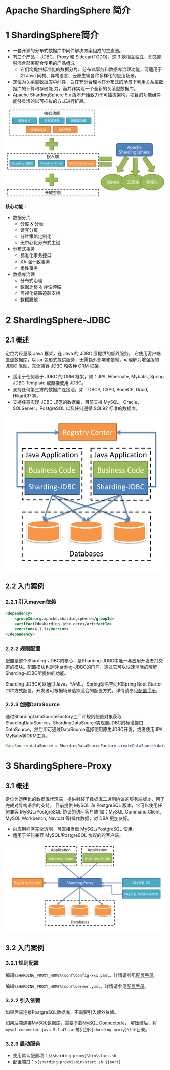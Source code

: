 # Apache ShardingSphere 简介

# 1 ShardingSphere简介

- 一套开源的分布式数据库中间件解决方案组成的生态圈。
- 有三个产品： JDBC、Proxy 和 Sidecar(TODO)，这 3 款相互独立，却又能够混合部署配合使用的产品组成。
    - 它们均提供标准化的数据分片、分布式事务和数据库治理功能，可适用于如 Java 同构、异构语言、云原生等各种多样化的应用场景。
- 定位为关系型数据库中间件，旨在充分合理地在分布式的场景下利用关系型数据库的计算和存储能
    力，而并非实现一个全新的关系型数据库。
- Apache ShardingSphere 5.x 版本开始致力于可插拔架构，项目的功能组件能够灵活的以可插拔的方式进行扩展。

![ShardingSphere Scope](./media/shardingsphere-scope_cn.png)

**核心功能**：

- 数据分片
    - 分库 & 分表
    - 读写分离
    - 分片策略定制化
    - 无中心化分布式主键
- 分布式事务
    - 标准化事务接口
    - XA 强一致事务
    - 柔性事务
- 数据库治理
    - 分布式治理
    - 数据迁移 & 弹性伸缩
    - 可视化链路追踪支持
    - 数据脱敏

# 2 ShardingSphere-JDBC

## 2.1 概述

定位为轻量级 Java 框架，在 Java 的 JDBC 层提供的额外服务。 它使用客户端直连数据库，以 jar 包形式提供服务，无需额外部署和依赖，可理解为增强版的 JDBC 驱动，完全兼容 JDBC 和各种 ORM 框架。

- 适用于任何基于 JDBC 的 ORM 框架，如：JPA, Hibernate, Mybatis, Spring JDBC Template 或直接使用 JDBC。
- 支持任何第三方的数据库连接池，如：DBCP, C3P0, BoneCP, Druid, HikariCP 等。
- 支持任意实现 JDBC 规范的数据库，目前支持 MySQL，Oracle，SQLServer，PostgreSQL 以及任何遵循 SQL92 标准的数据库。

![ShardingSphere-JDBC Architecture](./media/shardingsphere-jdbc-brief.png)

## 2.2 入门案例

### 2.2.1 引入maven依赖

```xml
<dependency>
    <groupId>org.apache.shardingsphere</groupId>
    <artifactId>sharding-jdbc-core</artifactId>
    <version>4.1.1</version>
</dependency>
```

### 2.2.2 规则配置

配置是整个Sharding-JDBC的核心，是Sharding-JDBC中唯一与应用开发者打交道的模块。配置模块也是Sharding-JDBC的门户，通过它可以快速清晰的理解Sharding-JDBC所提供的功能。

Sharding-JDBC可以通过Java，YAML，Spring命名空间和Spring Boot Starter四种方式配置，开发者可根据场景选择适合的配置方式。详情请参见[配置手册](https://shardingsphere.apache.org/document/legacy/4.x/document/cn/manual/sharding-jdbc/configuration/)。

### 2.2.3 创建DataSource

通过ShardingDataSourceFactory工厂和规则配置对象获取ShardingDataSource，ShardingDataSource实现自JDBC的标准接口DataSource。然后即可通过DataSource选择使用原生JDBC开发，或者使用JPA, MyBatis等ORM工具。

```java
DataSource dataSource = ShardingDataSourceFactory.createDataSource(dataSourceMap, shardingRuleConfig, props);
```

# 3 ShardingSphere-Proxy

## 3.1 概述

定位为透明化的数据库代理端，提供封装了数据库二进制协议的服务端版本，用于完成对异构语言的支持。 目前提供 MySQL 和 PostgreSQL 版本，它可以使用任何兼容 MySQL/PostgreSQL 协议的访问客户端(如：MySQL Command Client, MySQL Workbench, Navicat 等)操作数据，对 DBA 更加友好。

- 向应用程序完全透明，可直接当做 MySQL/PostgreSQL 使用。
- 适用于任何兼容 MySQL/PostgreSQL 协议的的客户端。

![ShardingSphere-Proxy Architecture](./media/shardingsphere-proxy-brief.png)

## 3.2 入门案例

### 3.2.1 规则配置

编辑`%SHARDING_PROXY_HOME%\conf\config-xxx.yaml`。详情请参见[配置手册](https://shardingsphere.apache.org/document/legacy/4.x/document/cn/manual/sharding-proxy/configuration/)。

编辑`%SHARDING_PROXY_HOME%\conf\server.yaml`。详情请参见[配置手册](https://shardingsphere.apache.org/document/legacy/4.x/document/cn/manual/sharding-proxy/configuration/)。

### 3.2.2 引入依赖

如果后端连接PostgreSQL数据库，不需要引入额外依赖。

如果后端连接MySQL数据库，需要下载[MySQL Connector/J](https://cdn.mysql.com//Downloads/Connector-J/mysql-connector-java-5.1.47.tar.gz)， 解压缩后，将`mysql-connector-java-5.1.47.jar`拷贝到`${sharding-proxy}\lib`目录。

### 3.2.3 启动服务

- 使用默认配置项：`${sharding-proxy}\bin\start.sh`
- 配置端口：`${sharding-proxy}\bin\start.sh ${port}`